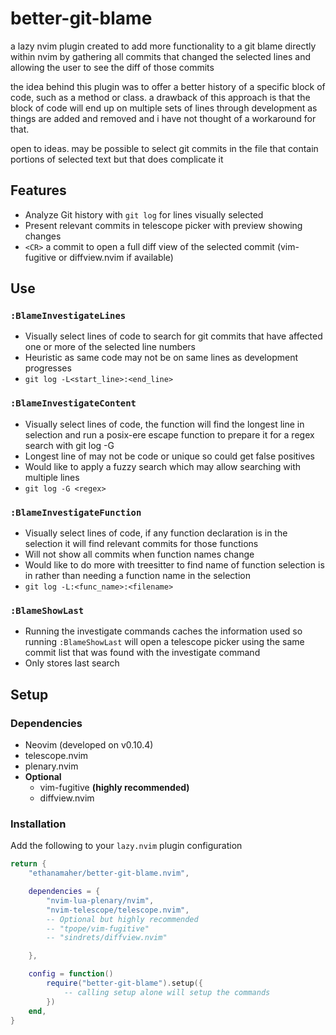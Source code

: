 # better-git-blame
a lazy nvim plugin created to add more functionality to a git blame directly within nvim by gathering all commits that changed the selected lines and allowing the user to see the diff of those commits

the idea behind this plugin was to offer a better history of a specific block of code, such as a method or class. a drawback of this approach is that the block of code will end up on multiple sets of lines through development as things are added and removed and i have not thought of a workaround for that.

open to ideas. may be possible to select git commits in the file that contain portions of selected text but that does complicate it

## Features
* Analyze Git history with `git log` for lines visually selected
* Present relevant commits in telescope picker with preview showing changes
* `<CR>` a commit to open a full diff view of the selected commit (vim-fugitive or diffview.nvim if available)
## Use
### `:BlameInvestigateLines`
* Visually select lines of code to search for git commits that have affected one or more of the selected line numbers
* Heuristic as same code may not be on same lines as development progresses
* `git log -L<start_line>:<end_line>`
### `:BlameInvestigateContent`
* Visually select lines of code, the function will find the longest line in selection and run a posix-ere escape function to prepare it for a regex search with git log -G
* Longest line of may not be code or unique so could get false positives
* Would like to apply a fuzzy search which may allow searching with multiple lines
* `git log -G <regex>`
### `:BlameInvestigateFunction`
* Visually select lines of code, if any function declaration is in the selection it will find relevant commits for those functions
* Will not show all commits when function names change
* Would like to do more with treesitter to find name of function selection is in rather than needing a function name in the selection
* `git log -L:<func_name>:<filename>`
### `:BlameShowLast`
* Running the investigate commands caches the information used so running `:BlameShowLast` will open a telescope picker using the same commit list that was found with the investigate command
* Only stores last search
## Setup
### Dependencies
* Neovim (developed on v0.10.4)
* telescope.nvim
* plenary.nvim
* **Optional**
    * vim-fugitive **(highly recommended)**
    * diffview.nvim
### Installation
Add the following to your `lazy.nvim` plugin configuration
```lua
return {
    "ethanamaher/better-git-blame.nvim",

    dependencies = {
        "nvim-lua-plenary/nvim",
        "nvim-telescope/telescope.nvim",
        -- Optional but highly recommended
        -- "tpope/vim-fugitive"
        -- "sindrets/diffview.nvim"

    },

    config = function()
        require("better-git-blame").setup({
            -- calling setup alone will setup the commands
        })
    end,
}
```
